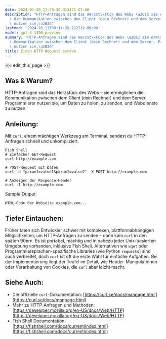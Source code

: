 ```yaml
---
date: 2024-01-20 17:59:30.313371-07:00
description: "HTTP-Anfragen sind das Herzst\xFCck des Webs \u2013 sie erm\xF6glichen\
  \ die Kommunikation zwischen dem Client (dein Rechner) und dem Server. Programmierer\
  \ nutzen sie,\u2026"
lastmod: '2024-03-11T00:14:28.212732-06:00'
model: gpt-4-1106-preview
summary: "HTTP-Anfragen sind das Herzst\xFCck des Webs \u2013 sie erm\xF6glichen die\
  \ Kommunikation zwischen dem Client (dein Rechner) und dem Server. Programmierer\
  \ nutzen sie,\u2026"
title: Einen HTTP-Request senden
---
```


{{< edit_this_page >}}

## Was & Warum?
HTTP-Anfragen sind das Herzstück des Webs – sie ermöglichen die Kommunikation zwischen dem Client (dein Rechner) und dem Server. Programmierer nutzen sie, um Daten zu holen, zu senden, und Webdienste zu nutzen.

## Anleitung:
Mit `curl`, einem mächtigen Werkzeug am Terminal, sendest du HTTP-Anfragen schnell und unkompliziert.

```
Fish Shell
# Einfacher GET-Request
curl http://example.com

# POST-Request mit Daten
curl -d "param1=value1&param2=value2" -X POST http://example.com

# Anzeigen der Response-Header
curl -I http://example.com
```

Sample Output:

```
HTML-Code der Webseite example.com...
```

## Tiefer Eintauchen:
Früher taten sich Entwickler schwer mit komplexen, plattformabhängigen Möglichkeiten, um HTTP-Anfragen zu senden – dann kam `curl` in den späten 90ern. Es ist portabel, mächtig und in nahezu jeder Unix-basierten Umgebung vorhanden, inklusive Fish Shell. Alternativen wie `wget` oder Programmiersprachen-spezifische Libraries (wie Python `requests`) sind auch verbreitet, doch `curl` ist oft die erste Wahl für einfache Aufgaben. Bei der Implementierung liegt der Teufel im Detail, wie Header-Manipulationen oder Verarbeitung von Cookies, die `curl` aber leicht macht.

## Siehe Auch:
- Die offizielle `curl`-Dokumentation: [https://curl.se/docs/manpage.html](https://curl.se/docs/manpage.html)
- Mehr zu HTTP-Anfragen und Methoden: [https://developer.mozilla.org/en-US/docs/Web/HTTP](https://developer.mozilla.org/en-US/docs/Web/HTTP)
- Fish Shell Documentation: [https://fishshell.com/docs/current/index.html](https://fishshell.com/docs/current/index.html)
